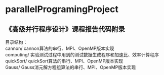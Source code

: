 parallelProgramingProject
=========================

《高级并行程序设计》课程报告代码附录
----------------------------------- 
目录结构：<br>
cannon/ 		cannon算法的串行、MPI、OpenMP版本实现<br>
computing/		实验测试过程中用到的测试数据生成程序和加速比、效率计算程序<br>
quickSort/		quickSort算法的串行、MPI、OpenMP版本实现<br>
Gauss/			Gauss消元解方程组算法的串行、MPI、OpenMP版本实现<br>